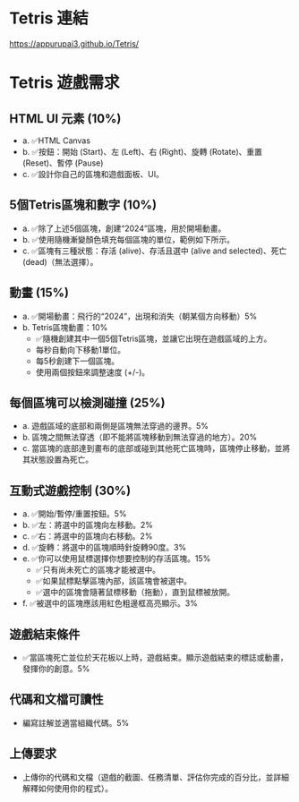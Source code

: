 # Tetris 連結
https://appurupai3.github.io/Tetris/

# Tetris 遊戲需求

## HTML UI 元素 (10%)

- a. ✅HTML Canvas
- b. ✅按鈕：開始 (Start)、左 (Left)、右 (Right)、旋轉 (Rotate)、重置 (Reset)、暫停 (Pause)
- c. ✅設計你自己的區塊和遊戲面板、UI。

## 5個Tetris區塊和數字 (10%)

- a. ✅除了上述5個區塊，創建“2024”區塊，用於開場動畫。
- b. ✅使用隨機漸變顏色填充每個區塊的單位，範例如下所示。
- c. ✅區塊有三種狀態：存活 (alive)、存活且選中 (alive and selected)、死亡 (dead)（無法選擇）。

## 動畫 (15%)

- a. ✅開場動畫：飛行的“2024”，出現和消失（朝某個方向移動）5%
- b. Tetris區塊動畫：10%
  - ✅隨機創建其中一個5個Tetris區塊，並讓它出現在遊戲區域的上方。
  - 每秒自動向下移動1單位。
  - 每5秒創建下一個區塊。
  - 使用兩個按鈕來調整速度 (+/-)。

## 每個區塊可以檢測碰撞 (25%)

- a. 遊戲區域的底部和兩側是區塊無法穿過的邊界。5%
- b. 區塊之間無法穿透（即不能將區塊移動到無法穿過的地方）。20%
- c. 當區塊的底部達到畫布的底部或碰到其他死亡區塊時，區塊停止移動，並將其狀態設置為死亡。

## 互動式遊戲控制 (30%)

- a. ✅開始/暫停/重置按鈕。5%
- b. ✅左：將選中的區塊向左移動。2%
- c. ✅右：將選中的區塊向右移動。2%
- d. ✅旋轉：將選中的區塊順時針旋轉90度。3%
- e. ✅你可以使用鼠標選擇你想要控制的存活區塊。15%
  - ✅只有尚未死亡的區塊才能被選中。
  - ✅如果鼠標點擊區塊內部，該區塊會被選中。
  - ✅選中的區塊會隨著鼠標移動（拖動），直到鼠標被放開。
- f. ✅被選中的區塊應該用紅色粗邊框高亮顯示。3%

## 遊戲結束條件

- ✅當區塊死亡並位於天花板以上時，遊戲結束。顯示遊戲結束的標誌或動畫，發揮你的創意。5%

## 代碼和文檔可讀性

- 編寫註解並適當組織代碼。5%

## 上傳要求

- 上傳你的代碼和文檔（遊戲的截圖、任務清單、評估你完成的百分比，並詳細解釋如何使用你的程式）。
